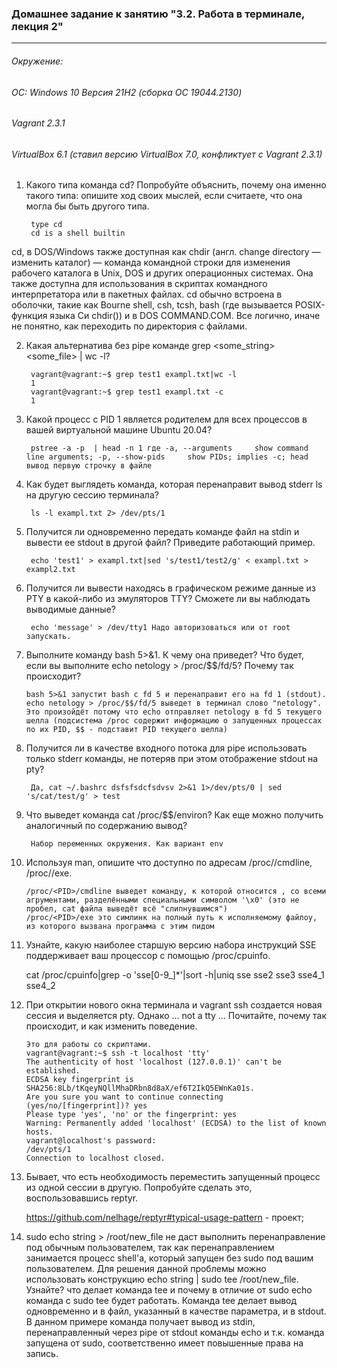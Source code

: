 ### Домашнее задание к занятию "3.2. Работа в терминале, лекция 2" 
****
###### Окружение: 
###### ОС: Windows 10 Версия 21H2 (сборка ОС 19044.2130)
###### Vagrant 2.3.1
###### VirtualBox 6.1 (ставил версию VirtualBox 7.0, конфликтует с Vagrant 2.3.1)

1. Какого типа команда cd? Попробуйте объяснить, почему она именно такого типа: опишите ход своих мыслей, если считаете, что она могла бы быть другого типа.

        type cd
        cd is a shell builtin

cd, в DOS/Windows также доступная как chdir (англ. change directory — изменить каталог) — команда командной строки для изменения рабочего каталога в Unix, DOS и других операционных системах. Она также доступна для использования в скриптах командного интерпретатора или в пакетных файлах. cd обычно встроена в оболочки, такие как Bourne shell, csh, tcsh, bash (где вызывается POSIX-функция языка Си chdir()) и в DOS COMMAND.COM.
Все логично, иначе не понятно, как переходить по директория с файлами.

2. Какая альтернатива без pipe команде grep <some_string> <some_file> | wc -l?

        vagrant@vagrant:~$ grep test1 exampl.txt|wc -l
        1
        vagrant@vagrant:~$ grep test1 exampl.txt -c
        1
3. Какой процесс с PID 1 является родителем для всех процессов в вашей виртуальной машине Ubuntu 20.04?

        pstree -a -p  | head -n 1 где -a, --arguments     show command line arguments; -p, --show-pids     show PIDs; implies -c; head вывод первую строчку в файле

4. Как будет выглядеть команда, которая перенаправит вывод stderr ls на другую сессию терминала?
        
        ls -l exampl.txt 2> /dev/pts/1

5. Получится ли одновременно передать команде файл на stdin и вывести ее stdout в другой файл? Приведите работающий пример.

        echo 'test1' > exampl.txt|sed 's/test1/test2/g' < exampl.txt > exampl2.txt

6. Получится ли вывести находясь в графическом режиме данные из PTY в какой-либо из эмуляторов TTY? Сможете ли вы наблюдать выводимые данные?

        echo 'message' > /dev/tty1 Надо авторизоваться или от root запускать.

7.  Выполните команду bash 5>&1. К чему она приведет? Что будет, если вы выполните echo netology > /proc/$$/fd/5? Почему так происходит?

        bash 5>&1 запустит bash с fd 5 и перенаправит его на fd 1 (stdout). echo netology > /proc/$$/fd/5 выведет в терминал слово "netology". Это произойдёт потому что echo отправляет netology в fd 5 текущего шелла (подсистема /proc содержит информацию о запущенных процессах по их PID, $$ - подставит PID текущего шелла)

8. Получится ли в качестве входного потока для pipe использовать только stderr команды, не потеряв при этом отображение stdout на pty?

        Да, cat ~/.bashrc dsfsfsdcfsdvsv 2>&1 1>/dev/pts/0 | sed 's/cat/test/g' > test

9. Что выведет команда cat /proc/$$/environ? Как еще можно получить аналогичный по содержанию вывод?

        Набор переменных окружения. Как вариант env

10. Используя man, опишите что доступно по адресам /proc//cmdline, /proc//exe.

        /proc/<PID>/cmdline выведет команду, к которой относится , со всеми агрументами, разделёнными специальными символом '\x0' (это не пробел, cat файла выведёт всё "слипнувшимся")
        /proc/<PID>/exe это симлинк на полный путь к исполняемому файлоу, из которого вызвана программа с этим пидом

11.  Узнайте, какую наиболее старшую версию набора инструкций SSE поддерживает ваш процессор с помощью /proc/cpuinfo.
        
        cat /proc/cpuinfo|grep -o 'sse[0-9_]*'|sort -h|uniq
        sse
        sse2
        sse3
        sse4_1
        sse4_2
12. При открытии нового окна терминала и vagrant ssh создается новая сессия и выделяется pty. Однако ... not a tty ... Почитайте, почему так происходит, и как изменить поведение.

        Это для работы со скриптами.
        vagrant@vagrant:~$ ssh -t localhost 'tty'
        The authenticity of host 'localhost (127.0.0.1)' can't be established.
        ECDSA key fingerprint is SHA256:8Lb/tKqeyNQllMhaDRbn8d8aX/ef6T2IkQ5EWnKa01s.
        Are you sure you want to continue connecting (yes/no/[fingerprint])? yes
        Please type 'yes', 'no' or the fingerprint: yes
        Warning: Permanently added 'localhost' (ECDSA) to the list of known hosts.
        vagrant@localhost's password:
        /dev/pts/1
        Connection to localhost closed.

13.  Бывает, что есть необходимость переместить запущенный процесс из одной сессии в другую. Попробуйте сделать это, воспользовавшись reptyr.

        https://github.com/nelhage/reptyr#typical-usage-pattern - проект;

14. sudo echo string > /root/new_file не даст выполнить перенаправление под обычным пользователем, так как перенаправлением занимается процесс shell'а, который запущен без sudo под вашим пользователем. Для решения данной проблемы можно использовать конструкцию echo string | sudo tee /root/new_file. Узнайте? что делает команда tee и почему в отличие от sudo echo команда с sudo tee будет работать.
        Команда tee делает вывод одновременно и в файл, указанный в качестве параметра, и в stdout. В данном примере команда получает вывод из stdin, перенаправленный через pipe от stdout команды echo и т.к. команда запущена от sudo, соответственно имеет повышенные права на запись.
        


        


        

        